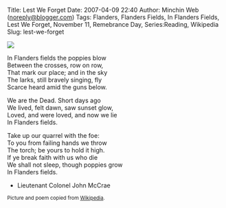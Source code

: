 Title: Lest We Forget
Date: 2007-04-09 22:40
Author: Minchin Web (noreply@blogger.com)
Tags: Flanders, Flanders Fields, In Flanders Fields, Lest We Forget, November 11, Remebrance Day, Series:Reading, Wikipedia
Slug: lest-we-forget

[![](http://photos1.blogger.com/blogger/3717/2829/400/High%20Wood%20Cemetery%2C%20France.jpg)](http://photos1.blogger.com/blogger/3717/2829/1600/High%20Wood%20Cemetery%2C%20France.jpg)

In Flanders fields the poppies blow\
Between the crosses, row on row,\
That mark our place; and in the sky\
The larks, still bravely singing, fly\
Scarce heard amid the guns below.

We are the Dead. Short days ago\
We lived, felt dawn, saw sunset glow,\
Loved, and were loved, and now we lie\
In Flanders fields.

Take up our quarrel with the foe:\
To you from failing hands we throw\
The torch; be yours to hold it high.\
If ye break faith with us who die\
We shall not sleep, though poppies grow\
In Flanders fields.

- Lieutenant Colonel John McCrae

<small>Picture and poem copied from
[Wikipedia](en.wikipedia.org).</small>

</p>
</p>

